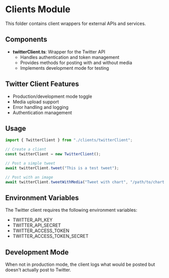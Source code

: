 # Clients Module

This folder contains client wrappers for external APIs and services.

## Components

- **twitterClient.ts**: Wrapper for the Twitter API
  - Handles authentication and token management
  - Provides methods for posting with and without media
  - Implements development mode for testing

## Twitter Client Features

- Production/development mode toggle
- Media upload support
- Error handling and logging
- Authentication management

## Usage

```typescript
import { TwitterClient } from "./clients/twitterClient";

// Create a client
const twitterClient = new TwitterClient();

// Post a simple tweet
await twitterClient.tweet("This is a test tweet");

// Post with an image
await twitterClient.tweetWithMedia("Tweet with chart", "/path/to/chart.png");
```

## Environment Variables

The Twitter client requires the following environment variables:

- TWITTER_API_KEY
- TWITTER_API_SECRET
- TWITTER_ACCESS_TOKEN
- TWITTER_ACCESS_TOKEN_SECRET

## Development Mode

When not in production mode, the client logs what would be posted but doesn't actually post to Twitter.
